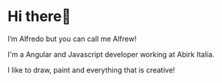 # **Hi there**👋

I’m Alfredo but you can call me Alfrew!

I'm a Angular and Javascript developer working at Abirk Italia.

I like to draw, paint and everything that is creative!
